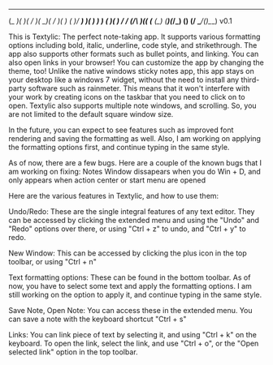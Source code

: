  ____  ____  _  _  ____  _  _  __    __  ___ 
(_  _)(  __)( \/ )(_  _)( \/ )(  )  (  )/ __)
  )(   ) _)  )  (   )(   )  / / (_/\ )(( (__ 
 (__) (____)(_/\_) (__) (__/  \____/(__)\___) v0.1

This is Textylic: The perfect note-taking app. It supports various formatting options including bold, italic, underline, code style, and strikethrough. The app also supports other formats such as bullet points, and linking. You can also open links in your browser! You can customize the app by changing the theme, too! Unlike the native windows sticky notes app, this app stays on your desktop like a windows 7 widget, without the need to install any third-party software such as rainmeter. This means that it won't interfere with your work by creating icons on the taskbar that you need to click on to open. Textylic also supports  multiple note windows, and scrolling. So, you are not limited to the default square window size.

In the future, you can expect to see features such as improved font rendering and saving the formatting as well. Also, I am working on applying the formatting options first, and continue typing in the same style.

As of now, there are a few bugs. Here are a couple of the known bugs that I am working on fixing:
Notes Window dissapears when you do Win + D, and only appears when action center or start menu are opened

Here are the various features in Textylic, and how to use them:

Undo/Redo: These are the single integral features of any text editor. They can be accessed by clicking the extended menu and using the "Undo" and "Redo" options over there, or using "Ctrl + z" to undo, and "Ctrl + y" to redo.

New Window: This can be accessed by clicking the plus icon in the top toolbar, or using "Ctrl + n"

Text formatting options: These can be found in the bottom toolbar. As of now, you have to select some text and apply the formatting options. I am still working on the option to apply it, and continue typing in the same style.

Save Note, Open Note: You can access these in the extended menu. You can save a note with the keyboard shortcut "Ctrl + s"

Links: You can link piece of text by selecting it, and using "Ctrl + k" on the keyboard. To open the link, select the link, and use "Ctrl + o", or the "Open selected link" option in the top toolbar.